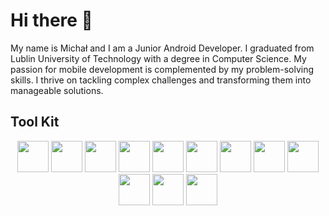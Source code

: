 # Hi there 👋

My name is Michał and I am a Junior Android Developer. I graduated from Lublin University of Technology with a degree in Computer Science. My passion for mobile development is complemented by my problem-solving skills. I thrive on tackling complex challenges and transforming them into manageable solutions.

## Tool Kit

<p align="center">
    <img src="https://cdn.jsdelivr.net/gh/devicons/devicon/icons/kotlin/kotlin-original.svg" height="50"/>
    <img src="https://cdn.jsdelivr.net/gh/devicons/devicon/icons/java/java-original.svg" height="50"/> 
    <img src="https://cdn.jsdelivr.net/gh/devicons/devicon/icons/android/android-plain.svg" height="50"/>  
    <img src="https://cdn.jsdelivr.net/gh/devicons/devicon/icons/androidstudio/androidstudio-original.svg" height="50" />
    <img src="https://cdn.jsdelivr.net/gh/devicons/devicon/icons/spring/spring-original.svg" height="50"/>
    <img src="https://cdn.jsdelivr.net/gh/devicons/devicon/icons/gradle/gradle-plain.svg" height="50"/>
    <img src="https://cdn.jsdelivr.net/gh/devicons/devicon/icons/html5/html5-original.svg" height="50"/>
    <img src="https://cdn.jsdelivr.net/gh/devicons/devicon/icons/css3/css3-original.svg" height="50"/>
    <img src="https://cdn.jsdelivr.net/gh/devicons/devicon/icons/sqlite/sqlite-original.svg"height="50"/>
    <img src="https://cdn.jsdelivr.net/gh/devicons/devicon/icons/postgresql/postgresql-plain.svg" height="50"/>
    <img src="https://cdn.jsdelivr.net/gh/devicons/devicon/icons/git/git-original.svg" height="50"/>
    <img src="https://cdn.jsdelivr.net/gh/devicons/devicon/icons/docker/docker-original.svg" height="50"/>
</p>

<p align="center">
   
</p>
